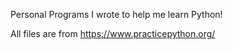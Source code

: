 Personal Programs I wrote to help me learn Python!

All files are from https://www.practicepython.org/ 

